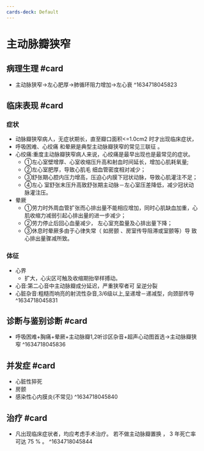 ```yaml
---
cards-deck: Default
---
```


# 主动脉瓣狭窄

## 病理生理 #card 
- 主动脉狭窄->左心肥厚->肺循环阻力增加->左心衰
^1634718045823

## 临床表现 #card 
### 症状
- 动脉瓣狭窄病人，无症状期长，直至瓣口面积<=1.0cm2 时才出现临床症状，
- 呼吸困难、心绞痛 和晕厥是典型主动脉瓣狭窄的常见三联征 。
- 心绞痛:重度主动脉瓣狭窄病人来说，心绞痛是最早出现也是最常见的症状。
	- ①左心室壁增厚、心室收缩压升高和射血时间延长，增加心肌耗氧量;
	- ②左心室肥厚，导致心肌毛 细血管密度相对减少；
	- ③舒张期心腔内压力增高，压迫心内膜下冠状动脉，导致心肌灌注不足；
	- ④左心 室舒张末压升高致舒张期主动脉－左心室压差降低，减少冠状动脉灌注压。
- 晕厥
	- ①劳力时外周血管扩张而心排出量不能相应增加，同时心肌缺血加重，心肌收缩力减弱引起心排出量的进一步减少；
	- ②劳力停止后回心血量减少， 左心室充盈量及心排出量下降；
	- ③休息时晕厥多由于心律失常（ 如房颤 、房室传导阻滞或室颤等）导 致心排出量骤减所致。
### 体征
- 心界
	- 扩大，心尖区可触及收缩期抬举样搏动。
- 心音:第二心音中主动脉瓣成分延迟，严重狭窄者可 呈逆分裂
- 心脏杂音:粗糙而响亮的射流性杂音,3/6级以上,呈递增－递减型，向颈部传导
^1634718045831

## 诊断与鉴别诊断 #card 
- 呼吸困难+胸痛+晕厥+主动脉瓣1,2听诊区杂音+超声心动图首选->主动脉瓣狭窄
^1634718045836

## 并发症 #card 
- 心脏性猝死
- 房颤
- 感染性心内膜炎(不常见)
^1634718045840

## 治疗 #card 
- 凡出现临床症状者，均应考虑手术治疗。 若不做主动脉瓣置换 ， 3 年死亡率可达 75 % 。
^1634718045844

